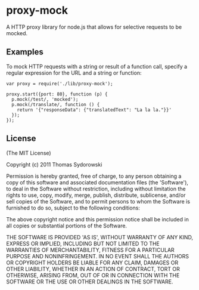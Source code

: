 # proxy-mock

A HTTP proxy library for node.js that allows for selective requests to be mocked.

## Examples

To mock HTTP requests with a string or result of a function call, specify a regular expression for the URL and a string or function:

    var proxy = require('./lib/proxy-mock');

    proxy.start({port: 80}, function (p) {
      p.mock(/test/, 'mocked');
      p.mock(/translate/, function () {
        return '{"responseData": {"translatedText": "La la la."}}'
      }); 
    });

## License

(The MIT License)

Copyright (c) 2011 Thomas Sydorowski

Permission is hereby granted, free of charge, to any person obtaining
a copy of this software and associated documentation files (the
'Software'), to deal in the Software without restriction, including
without limitation the rights to use, copy, modify, merge, publish,
distribute, sublicense, and/or sell copies of the Software, and to
permit persons to whom the Software is furnished to do so, subject to
the following conditions:

The above copyright notice and this permission notice shall be
included in all copies or substantial portions of the Software.

THE SOFTWARE IS PROVIDED 'AS IS', WITHOUT WARRANTY OF ANY KIND,
EXPRESS OR IMPLIED, INCLUDING BUT NOT LIMITED TO THE WARRANTIES OF
MERCHANTABILITY, FITNESS FOR A PARTICULAR PURPOSE AND NONINFRINGEMENT.
IN NO EVENT SHALL THE AUTHORS OR COPYRIGHT HOLDERS BE LIABLE FOR ANY
CLAIM, DAMAGES OR OTHER LIABILITY, WHETHER IN AN ACTION OF CONTRACT,
TORT OR OTHERWISE, ARISING FROM, OUT OF OR IN CONNECTION WITH THE
SOFTWARE OR THE USE OR OTHER DEALINGS IN THE SOFTWARE.
